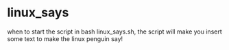 # linux_says

when to start the script in bash linux_says.sh,
the script will make you insert some text to make the linux penguin say!
